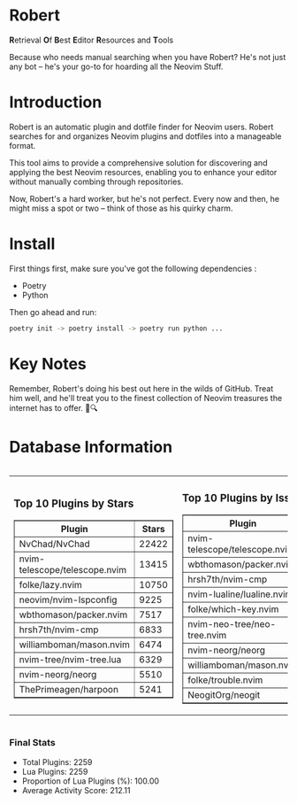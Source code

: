 # Robert

**R**etrieval
**O**f
**B**est
**E**ditor
**R**esources and
**T**ools

Because who needs manual searching when you have Robert?
He's not just any bot – he's your go-to for hoarding all the Neovim Stuff.

# Introduction
Robert is an automatic plugin and dotfile finder for Neovim users. Robert searches for and organizes Neovim plugins and dotfiles into a manageable format.

This tool aims to provide a comprehensive solution for discovering and applying the best Neovim resources, enabling you to enhance your editor without manually combing through repositories.

Now, Robert's a hard worker, but he's not perfect. Every now and then, he might miss a spot or two – think of those as his quirky charm. 

# Install
 First things first, make sure you've got the following dependencies :
  - Poetry 
  - Python 

Then go ahead and run:

```bash
poetry init -> poetry install -> poetry run python ...
```
# Key Notes

Remember, Robert's doing his best out here in the wilds of GitHub. Treat him well, and he'll treat you to the finest collection of Neovim treasures the internet has to offer. 🎩🔍


# Database Information

<div style='display:flex;flex-direction:row;justify-content:space-between;'><table><tr><td><h3>Top 10 Plugins by Stars</h3><table border="1"><tr><th>Plugin</th><th>Stars</th></tr><tr><td>NvChad/NvChad</td><td>22422</td></tr><tr><td>nvim-telescope/telescope.nvim</td><td>13415</td></tr><tr><td>folke/lazy.nvim</td><td>10750</td></tr><tr><td>neovim/nvim-lspconfig</td><td>9225</td></tr><tr><td>wbthomason/packer.nvim</td><td>7517</td></tr><tr><td>hrsh7th/nvim-cmp</td><td>6833</td></tr><tr><td>williamboman/mason.nvim</td><td>6474</td></tr><tr><td>nvim-tree/nvim-tree.lua</td><td>6329</td></tr><tr><td>nvim-neorg/neorg</td><td>5510</td></tr><tr><td>ThePrimeagen/harpoon</td><td>5241</td></tr></table></td><td><h3>Top 10 Plugins by Issues</h3><table border="1"><tr><th>Plugin</th><th>Issues</th></tr><tr><td>nvim-telescope/telescope.nvim</td><td>314</td></tr><tr><td>wbthomason/packer.nvim</td><td>305</td></tr><tr><td>hrsh7th/nvim-cmp</td><td>225</td></tr><tr><td>nvim-lualine/lualine.nvim</td><td>185</td></tr><tr><td>folke/which-key.nvim</td><td>184</td></tr><tr><td>nvim-neo-tree/neo-tree.nvim</td><td>162</td></tr><tr><td>nvim-neorg/neorg</td><td>154</td></tr><tr><td>williamboman/mason.nvim</td><td>141</td></tr><tr><td>folke/trouble.nvim</td><td>130</td></tr><tr><td>NeogitOrg/neogit</td><td>115</td></tr></table></td><td><h3>Top 10 Plugins by Forks</h3><table border="1"><tr><th>Plugin</th><th>Forks</th></tr><tr><td>NvChad/NvChad</td><td>1997</td></tr><tr><td>neovim/nvim-lspconfig</td><td>1982</td></tr><tr><td>nvim-telescope/telescope.nvim</td><td>752</td></tr><tr><td>nvim-tree/nvim-tree.lua</td><td>595</td></tr><tr><td>nvim-lualine/lualine.nvim</td><td>436</td></tr><tr><td>hrsh7th/nvim-cmp</td><td>340</td></tr><tr><td>folke/tokyonight.nvim</td><td>325</td></tr><tr><td>ThePrimeagen/harpoon</td><td>313</td></tr><tr><td>jackMort/ChatGPT.nvim</td><td>274</td></tr><tr><td>nvimdev/lspsaga.nvim</td><td>273</td></tr></table></td></tr></table></div>

### Final Stats
- Total Plugins: 2259
- Lua Plugins: 2259
- Proportion of Lua Plugins (%): 100.00
- Average Activity Score: 212.11
